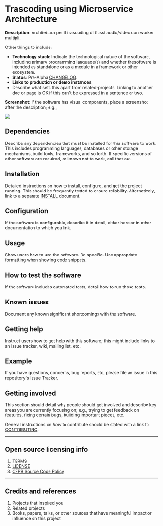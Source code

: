 # Trascoding using Microservice Architecture

**Description**:  Architettura per il trascoding di flussi audio/video con worker multipli.

Other things to include:

- **Technology stack**: Indicate the technological nature of the software, including primary programming language(s) and whether thesoftware is intended as standalone or as a module in a framework or other ecosystem.
- **Status**:  Pre-Alpha [CHANGELOG](CHANGELOG.md).
- **Links to production or demo instances**
- Describe what sets this apart from related-projects. Linking to another doc or page is OK if this can't be expressed in a sentence or two.

**Screenshot**: If the software has visual components, place a screenshot after the description; e.g.,

![](https://www.wowza.com/uploads/images/live-transcoding-diagram-detailed-1140x630.png)

## Dependencies

Describe any dependencies that must be installed for this software to work.
This includes programming languages, databases or other storage mechanisms, build tools, frameworks, and so forth.
If specific versions of other software are required, or known not to work, call that out.

## Installation

Detailed instructions on how to install, configure, and get the project running.
This should be frequently tested to ensure reliability. Alternatively, link to
a separate [INSTALL](INSTALL.md) document.

## Configuration

If the software is configurable, describe it in detail, either here or in other documentation to which you link.

## Usage

Show users how to use the software.
Be specific.
Use appropriate formatting when showing code snippets.

## How to test the software

If the software includes automated tests, detail how to run those tests.

## Known issues

Document any known significant shortcomings with the software.

## Getting help

Instruct users how to get help with this software; this might include links to an issue tracker, wiki, mailing list, etc.

## **Example**

If you have questions, concerns, bug reports, etc, please file an issue in this repository's Issue Tracker.

## Getting involved

This section should detail why people should get involved and describe key areas you are
currently focusing on; e.g., trying to get feedback on features, fixing certain bugs, building
important pieces, etc.

General instructions on _how_ to contribute should be stated with a link to [CONTRIBUTING](CONTRIBUTING.md).

----

## Open source licensing info

1. [TERMS](TERMS.md)
1. [LICENSE](LICENSE)
1. [CFPB Source Code Policy](https://github.com/cfpb/source-code-policy/)

----

## Credits and references

1. Projects that inspired you
1. Related projects
1. Books, papers, talks, or other sources that have meaningful impact or influence on this project